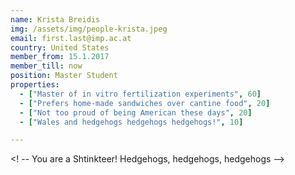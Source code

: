 ```yaml
---
name: Krista Breidis
img: /assets/img/people-krista.jpeg
email: first.last@imp.ac.at
country: United States
member_from: 15.1.2017
member_till: now
position: Master Student
properties:
  - ["Master of in vitro fertilization experiments", 60]
  - ["Prefers home-made sandwiches over cantine food", 20]
  - ["Not too proud of being American these days", 20]
  - ["Wales and hedgehogs hedgehogs hedgehogs!", 10]

---
```

<! --
You are a Shtinkteer!
Hedgehogs, hedgehogs, hedgehogs
-->
